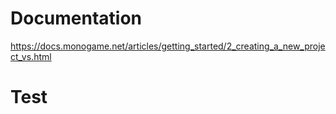 # Documentation

https://docs.monogame.net/articles/getting_started/2_creating_a_new_project_vs.html

# Test
